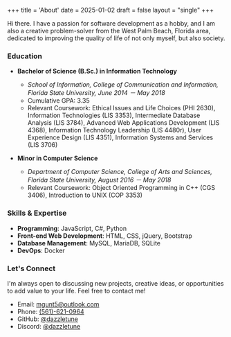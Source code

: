 +++
title = 'About'
date = 2025-01-02
draft = false
layout = "single"
+++

Hi there. I have a passion for software development as a hobby, and I am also a creative problem-solver from the West Palm Beach, Florida area, dedicated to improving the quality of life of not only myself, but also society.

### Education

- **Bachelor of Science (B.Sc.) in Information Technology**
  - *School of Information, College of Communication and Information, Florida State University, June 2014 － May 2018*
  - Cumulative GPA: 3.35
  - Relevant Coursework: Ethical Issues and Life Choices (PHI 2630), Information Technologies (LIS 3353), Intermediate Database Analysis (LIS 3784), Advanced Web Applications Development (LIS 4368), Information Technology Leadership (LIS 4480r), User Experience Design (LIS 4351), Information Systems and Services (LIS 3706)

- **Minor in Computer Science**
  - *Department of Computer Science, College of Arts and Sciences, Florida State University, August 2016 － May 2018*
  - Relevant Coursework: Object Oriented Programming in C++ (CGS 3406), Introduction to UNIX (COP 3353)

### Skills & Expertise

- **Programming**: JavaScript, C#, Python
- **Front-end Web Development**: HTML, CSS, jQuery, Bootstrap
- **Database Management**: MySQL, MariaDB, SQLite
- **DevOps**: Docker

### Let's Connect

I'm always open to discussing new projects, creative ideas, or opportunities to add value to your life. Feel free to contact me!

- Email: <mgunt5@outlook.com>
- Phone: [(561)-621-0964](tel:+15616210964)
- GitHub: [@dazzletune](https://github.com/dazzletune)
- Discord: [@dazzletune](https://discord.com/users/1153385697512804362)
